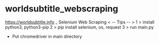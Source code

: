 # worldsubtitle_webscraping
https://worldsubtitle.info _ Selenium Web Scraping
< -- Tips -- >
1 > install python3, python3-pip
2 > pip install selenium, os, request
3 > run main.py

* Put chromedriver in main directory
